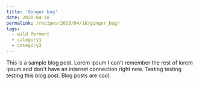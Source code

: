 ```yaml
---
title: 'Ginger bug'
date: 2020-04-18
permalink: /recipes/2020/04/18/ginger_bug/
tags:
  - wild ferment
  - category1
  - category2
---
```


This is a sample blog post. Lorem ipsum I can't remember the rest of lorem ipsum and don't have an internet connection right now. Testing testing testing this blog post. Blog posts are cool.

